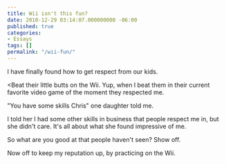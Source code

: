 ```yaml
---
title: Wii isn't this fun?
date: 2010-12-29 03:14:07.000000000 -06:00
published: true
categories:
- Essays
tags: []
permalink: "/wii-fun/"
---
```

I have finally found how to get respect from our kids.

<Beat their little butts on the Wii. Yup, when I beat them in their current favorite video game of the moment they respected me.

"You have some skills Chris" one daughter told me.

I told her I had some other skills in business that people respect me in, but she didn't care. It's all about what she found impressive of me.

So what are you good at that people haven't seen? Show off.

Now off to keep my reputation up, by practicing on the Wii.